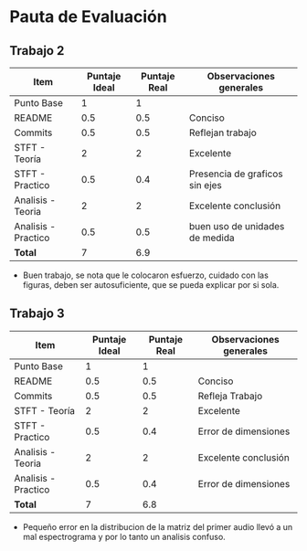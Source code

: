 # Pauta de Evaluación

## Trabajo 2
| Item | Puntaje Ideal | Puntaje Real| Observaciones generales |
|------|---------------|-------------|-------------------------|
| Punto Base | 1 | 1 | |
| README | 0.5 | 0.5 | Conciso |
| Commits | 0.5 | 0.5 | Reflejan trabajo |
| STFT - Teoría | 2 | 2 | Excelente |
| STFT - Practico | 0.5 | 0.4 | Presencia de graficos sin ejes |
| Analisis - Teoria | 2 | 2 | Excelente conclusión |
| Analisis - Practico | 0.5 | 0.5 | buen uso de unidades de medida |
| **Total** | 7 |  6.9 |  |

- Buen trabajo, se nota que le colocaron esfuerzo, cuidado con las figuras, deben ser autosuficiente, que se pueda explicar por si sola.

## Trabajo 3
| Item | Puntaje Ideal | Puntaje Real| Observaciones generales |
|------|---------------|-------------|-------------------------|
| Punto Base | 1 | 1 | |
| README | 0.5 | 0.5 | Conciso |
| Commits | 0.5 | 0.5 | Refleja Trabajo |
| STFT - Teoría | 2 | 2 | Excelente |
| STFT - Practico | 0.5 | 0.4 | Error de dimensiones |
| Analisis - Teoria | 2 | 2 | Excelente conclusión |
| Analisis - Practico | 0.5 | 0.4 | Error de dimensiones |
| **Total** | 7 |  6.8 |  |

- Pequeño error en la distribucion de la matriz del primer audio llevó a un mal espectrograma y por lo tanto un analisis confuso.
